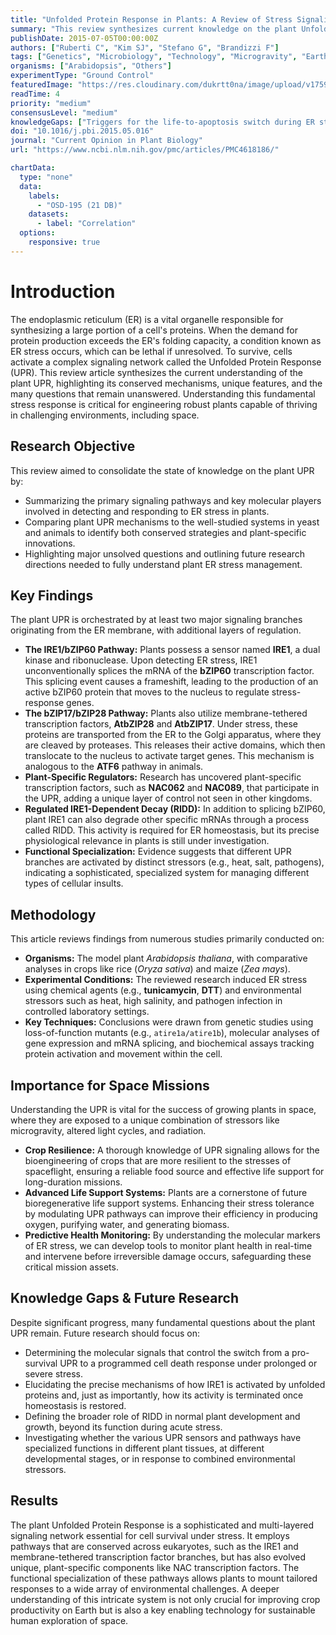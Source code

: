 ```yaml
---
title: "Unfolded Protein Response in Plants: A Review of Stress Signaling and Knowledge Gaps"
summary: "This review synthesizes current knowledge on the plant Unfolded Protein Response (UPR), a critical cellular mechanism for managing endoplasmic reticulum stress. It highlights the roles of key sensors like IRE1 and bZIP transcription factors, comparing them to animal systems and identifying unique plant-specific pathways crucial for developing stress-resilient crops for space missions."
publishDate: 2015-07-05T00:00:00Z
authors: ["Ruberti C", "Kim SJ", "Stefano G", "Brandizzi F"]
tags: ["Genetics", "Microbiology", "Technology", "Microgravity", "Earth"]
organisms: ["Arabidopsis", "Others"]
experimentType: "Ground Control"
featuredImage: "https://res.cloudinary.com/dukrtt0na/image/upload/v1759682733/szhyf6z7i6ttgo0pmlec.jpg"
readTime: 4
priority: "medium"
consensusLevel: "medium"
knowledgeGaps: ["Triggers for the life-to-apoptosis switch during ER stress", "Mechanisms of IRE1 activation and inactivation", "The role of Regulated IRE1-Dependent Decay (RIDD) in normal plant growth", "Functional roles of different UPR sensors in specific cell types or under different stresses"]
doi: "10.1016/j.pbi.2015.05.016"
journal: "Current Opinion in Plant Biology"
url: "https://www.ncbi.nlm.nih.gov/pmc/articles/PMC4618186/"

chartData:
  type: "none"
  data:
    labels:
      - "OSD-195 (21 DB)"
    datasets:
      - label: "Correlation"
  options:
    responsive: true
---
```

# Introduction
The endoplasmic reticulum (ER) is a vital organelle responsible for synthesizing a large portion of a cell's proteins. When the demand for protein production exceeds the ER's folding capacity, a condition known as ER stress occurs, which can be lethal if unresolved. To survive, cells activate a complex signaling network called the Unfolded Protein Response (UPR). This review article synthesizes the current understanding of the plant UPR, highlighting its conserved mechanisms, unique features, and the many questions that remain unanswered. Understanding this fundamental stress response is critical for engineering robust plants capable of thriving in challenging environments, including space.

## Research Objective
This review aimed to consolidate the state of knowledge on the plant UPR by:
- Summarizing the primary signaling pathways and key molecular players involved in detecting and responding to ER stress in plants.
- Comparing plant UPR mechanisms to the well-studied systems in yeast and animals to identify both conserved strategies and plant-specific innovations.
- Highlighting major unsolved questions and outlining future research directions needed to fully understand plant ER stress management.

## Key Findings
The plant UPR is orchestrated by at least two major signaling branches originating from the ER membrane, with additional layers of regulation.
- **The IRE1/bZIP60 Pathway:** Plants possess a sensor named **IRE1**, a dual kinase and ribonuclease. Upon detecting ER stress, IRE1 unconventionally splices the mRNA of the **bZIP60** transcription factor. This splicing event causes a frameshift, leading to the production of an active bZIP60 protein that moves to the nucleus to regulate stress-response genes.
- **The bZIP17/bZIP28 Pathway:** Plants also utilize membrane-tethered transcription factors, **AtbZIP28** and **AtbZIP17**. Under stress, these proteins are transported from the ER to the Golgi apparatus, where they are cleaved by proteases. This releases their active domains, which then translocate to the nucleus to activate target genes. This mechanism is analogous to the **ATF6** pathway in animals.
- **Plant-Specific Regulators:** Research has uncovered plant-specific transcription factors, such as **NAC062** and **NAC089**, that participate in the UPR, adding a unique layer of control not seen in other kingdoms.
- **Regulated IRE1-Dependent Decay (RIDD):** In addition to splicing bZIP60, plant IRE1 can also degrade other specific mRNAs through a process called RIDD. This activity is required for ER homeostasis, but its precise physiological relevance in plants is still under investigation.
- **Functional Specialization:** Evidence suggests that different UPR branches are activated by distinct stressors (e.g., heat, salt, pathogens), indicating a sophisticated, specialized system for managing different types of cellular insults.

## Methodology
This article reviews findings from numerous studies primarily conducted on:
- **Organisms:** The model plant *Arabidopsis thaliana*, with comparative analyses in crops like rice (*Oryza sativa*) and maize (*Zea mays*).
- **Experimental Conditions:** The reviewed research induced ER stress using chemical agents (e.g., **tunicamycin**, **DTT**) and environmental stressors such as heat, high salinity, and pathogen infection in controlled laboratory settings.
- **Key Techniques:** Conclusions were drawn from genetic studies using loss-of-function mutants (e.g., `atire1a/atire1b`), molecular analyses of gene expression and mRNA splicing, and biochemical assays tracking protein activation and movement within the cell.

## Importance for Space Missions
Understanding the UPR is vital for the success of growing plants in space, where they are exposed to a unique combination of stressors like microgravity, altered light cycles, and radiation.
- **Crop Resilience:** A thorough knowledge of UPR signaling allows for the bioengineering of crops that are more resilient to the stresses of spaceflight, ensuring a reliable food source and effective life support for long-duration missions.
- **Advanced Life Support Systems:** Plants are a cornerstone of future bioregenerative life support systems. Enhancing their stress tolerance by modulating UPR pathways can improve their efficiency in producing oxygen, purifying water, and generating biomass.
- **Predictive Health Monitoring:** By understanding the molecular markers of ER stress, we can develop tools to monitor plant health in real-time and intervene before irreversible damage occurs, safeguarding these critical mission assets.

## Knowledge Gaps & Future Research
Despite significant progress, many fundamental questions about the plant UPR remain. Future research should focus on:
- Determining the molecular signals that control the switch from a pro-survival UPR to a programmed cell death response under prolonged or severe stress.
- Elucidating the precise mechanisms of how IRE1 is activated by unfolded proteins and, just as importantly, how its activity is terminated once homeostasis is restored.
- Defining the broader role of RIDD in normal plant development and growth, beyond its function during acute stress.
- Investigating whether the various UPR sensors and pathways have specialized functions in different plant tissues, at different developmental stages, or in response to combined environmental stressors.

## Results
The plant Unfolded Protein Response is a sophisticated and multi-layered signaling network essential for cell survival under stress. It employs pathways that are conserved across eukaryotes, such as the IRE1 and membrane-tethered transcription factor branches, but has also evolved unique, plant-specific components like NAC transcription factors. The functional specialization of these pathways allows plants to mount tailored responses to a wide array of environmental challenges. A deeper understanding of this intricate system is not only crucial for improving crop productivity on Earth but is also a key enabling technology for sustainable human exploration of space.